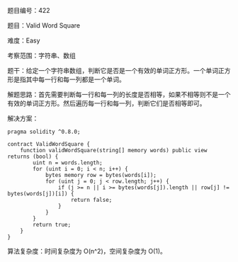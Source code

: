 题目编号：422

题目：Valid Word Square

难度：Easy

考察范围：字符串、数组

题干：给定一个字符串数组，判断它是否是一个有效的单词正方形。一个单词正方形是指其中每一行和每一列都是一个单词。

解题思路：首先需要判断每一行和每一列的长度是否相等，如果不相等则不是一个有效的单词正方形。然后遍历每一行和每一列，判断它们是否相等即可。

解决方案：

```solidity
pragma solidity ^0.8.0;

contract ValidWordSquare {
    function validWordSquare(string[] memory words) public view returns (bool) {
        uint n = words.length;
        for (uint i = 0; i < n; i++) {
            bytes memory row = bytes(words[i]);
            for (uint j = 0; j < row.length; j++) {
                if (j >= n || i >= bytes(words[j]).length || row[j] != bytes(words[j])[i]) {
                    return false;
                }
            }
        }
        return true;
    }
}
```

算法复杂度：时间复杂度为 O(n^2)，空间复杂度为 O(1)。